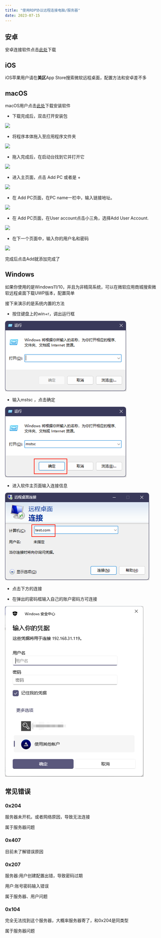 ```yaml
---
title: "使用RDP协议远程连接电脑/服务器"
date: 2023-07-15
---
```


## 安卓

安卓连接软件点击[此处](https://www.123684.com/s/bCwtVv-au7eh)下载

## iOS

iOS苹果用户请在**美区**App Store搜索微软远程桌面，配置方法和安卓差不多

## macOS

macOS用户点击[此处](https://www.123684.com/s/bCwtVv-Ju7eh)下载安装软件

- 下载完成后，双击打开安装包

![](images/图片-1.png)

- 将程序本体拖入至应用程序文件夹

![](images/图片-2.png)

- 拖入完成后，在启动台找到它并打开它

![](images/image-2.png)

- 进入主页面，点击 Add PC 或者是 +

![](images/image-3.png)

- 在 Add PC页面，在PC name一栏中，输入链接地址。

![](images/image-4.png)

- 在 Add PC页面，在User account点击小三角，选择Add User Account.

![](images/image-5.png)

- 在下一个页面中，输入你的用户名和密码

![](images/image-6.png)

完成后点击Add就添加完成了

## Windows

如果你使用的是Windows11/10，并且为非精简系统，可以在微软应用商城搜索微软远程桌面下载UWP版本，配置简单

接下来演示的是系统内置的方法

- 按住键盘上的win+r，调出运行框

![](images/20241229120035image890.png)

- 输入mstsc ，点击确定

![](images/20241229120049image283.png)

- 进入软件主页面输入连接信息

![](images/20241229120250image832.png)

- 点击下方的连接

- 在弹出的密码框输入自己的账户密码方可连接

![](images/20241229120418image332.png)

## 常见错误

### 0x204

服务器未开机，或者网络原因，导致无法连接

属于服务器问题

### 0x407

目前未了解错误原因

### 0x207

服务器:用户创建配置出错，导致密码过期

用户:账号密码输入错误

属于服务器、用户问题

### 0x104

完全无法找到这个服务器，大概率服务器寄了，和0x204是同类型

属于服务器问题
